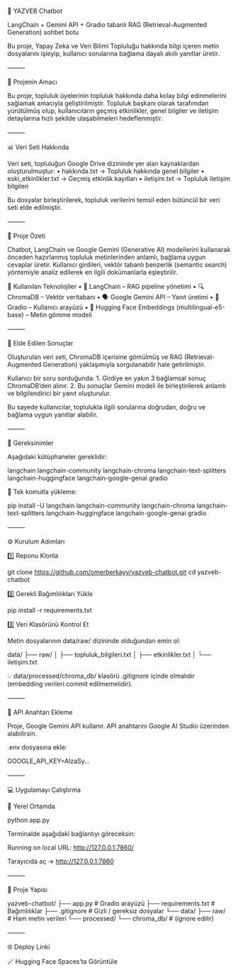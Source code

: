 🤖 YAZVEB Chatbot

LangChain + Gemini API + Gradio tabanlı RAG (Retrieval-Augmented Generation) sohbet botu

Bu proje, Yapay Zeka ve Veri Bilimi Topluluğu hakkında bilgi içeren metin dosyalarını işleyip, kullanıcı sorularına bağlama dayalı akıllı yanıtlar üretir.

⸻

🎯 Projenin Amacı

Bu proje, topluluk üyelerinin topluluk hakkında daha kolay bilgi edinmelerini sağlamak amacıyla geliştirilmiştir.
Topluluk başkanı olarak tarafımdan yürütülmüş olup, kullanıcıların geçmiş etkinlikler, genel bilgiler ve iletişim detaylarına hızlı şekilde ulaşabilmeleri hedeflenmiştir.

⸻

📊 Veri Seti Hakkında

Veri seti, topluluğun Google Drive dizininde yer alan kaynaklardan oluşturulmuştur:
	•	hakkında.txt → Topluluk hakkında genel bilgiler
	•	eski_etkinlikler.txt → Geçmiş etkinlik kayıtları
	•	iletişim.txt → Topluluk iletişim bilgileri

Bu dosyalar birleştirilerek, topluluk verilerini temsil eden bütüncül bir veri seti elde edilmiştir.

⸻

🚀 Proje Özeti

Chatbot, LangChain ve Google Gemini (Generative AI) modellerini kullanarak önceden hazırlanmış topluluk metinlerinden anlamlı, bağlama uygun cevaplar üretir.
Kullanıcı girdileri, vektör tabanlı benzerlik (semantic search) yöntemiyle analiz edilerek en ilgili dokümanlarla eşleştirilir.

🔧 Kullanılan Teknolojiler
	•	🧠 LangChain – RAG pipeline yönetimi
	•	🔍 ChromaDB – Vektör veritabanı
	•	🗣️ Google Gemini API – Yanıt üretimi
	•	💬 Gradio – Kullanıcı arayüzü
	•	💾 Hugging Face Embeddings (multilingual-e5-base) – Metin gömme modeli

⸻

🧠 Elde Edilen Sonuçlar

Oluşturulan veri seti, ChromaDB içerisine gömülmüş ve RAG (Retrieval-Augmented Generation) yaklaşımıyla sorgulanabilir hale getirilmiştir.

Kullanıcı bir soru sorduğunda:
	1.	Girdiye en yakın 3 bağlamsal sonuç ChromaDB’den alınır.
	2.	Bu sonuçlar Gemini modeli ile birleştirilerek anlamlı ve bilgilendirici bir yanıt oluşturulur.

Bu sayede kullanıcılar, toplulukla ilgili sorularına doğrudan, doğru ve bağlama uygun yanıtlar alabilir.

⸻

🧩 Gereksinimler

Aşağıdaki kütüphaneler gereklidir:

langchain
langchain-community
langchain-chroma
langchain-text-splitters
langchain-huggingface
langchain-google-genai
gradio

🧱 Tek komutla yükleme:

pip install -U langchain langchain-community langchain-chroma langchain-text-splitters langchain-huggingface langchain-google-genai gradio


⸻

⚙️ Kurulum Adımları

1️⃣ Reponu Klonla

git clone https://github.com/omerberkayy/yazveb-chatbot.git
cd yazveb-chatbot

2️⃣ Gerekli Bağımlılıkları Yükle

pip install -r requirements.txt

3️⃣ Veri Klasörünü Kontrol Et

Metin dosyalarının data/raw/ dizininde olduğundan emin ol:

data/
 ├── raw/
 │   ├── topluluk_bilgileri.txt
 │   ├── etkinlikler.txt
 │   └── iletişim.txt

💡 data/processed/chroma_db/ klasörü .gitignore içinde olmalıdır (embedding verileri commit edilmemelidir).

⸻

🔐 API Anahtarı Ekleme

Proje, Google Gemini API kullanır.
API anahtarını Google AI Studio üzerinden alabilirsin.

.env dosyasına ekle:

GOOGLE_API_KEY=AIzaSy...


⸻

💻 Uygulamayı Çalıştırma

🔸 Yerel Ortamda

python app.py

Terminalde aşağıdaki bağlantıyı göreceksin:

Running on local URL: http://127.0.0.1:7860/

Tarayıcıda aç → http://127.0.0.1:7860

⸻

📂 Proje Yapısı

yazveb-chatbot/
 ├── app.py                    # Gradio arayüzü
 ├── requirements.txt          # Bağımlılıklar
 ├── .gitignore                # Gizli / gereksiz dosyalar
 └── data/
     ├── raw/                  # Ham metin verileri
     └── processed/
         └── chroma_db/        # (ignore edilir)


⸻

🌐 Deploy Linki

🪄 Hugging Face Spaces’ta Görüntüle
